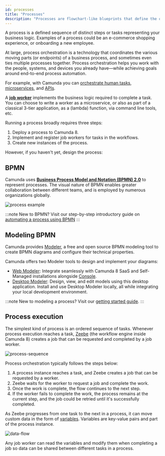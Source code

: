 ```yaml
---
id: processes
title: "Processes"
description: "Processes are flowchart-like blueprints that define the orchestration of tasks."
---
```


A process is a defined sequence of distinct steps or tasks representing your business logic. Examples of a process could be an e-commerce shopping experience, or onboarding a new employee.

At large, process orchestration is a technology that coordinates the various moving parts (or endpoints) of a business process, and sometimes even ties multiple processes together. Process orchestration helps you work with the people, systems, and devices you already have—while achieving goals around end-to-end process automation.

For example, with Camunda you can [orchestrate human tasks](../../guides/getting-started-orchestrate-human-tasks.md), [microservices](/guides/getting-started-orchestrate-microservices.md), and [APIs](/guides/getting-started-orchestrate-apis.md).

A **[job worker](./job-workers.md)** implements the business logic required to complete a task. You can choose to write a worker as a microservice, or also as part of a classical 3-tier application, as a \(lambda\) function, via command line tools, etc.

Running a process broadly requires three steps:

1. Deploy a process to Camunda 8.
2. Implement and register job workers for tasks in the workflows.
3. Create new instances of the process.

However, if you haven't yet, design the process:

## BPMN

Camunda uses **[Business Process Model and Notation (BPMN) 2.0](/components/modeler/bpmn/bpmn.md)** to represent processes. The visual nature of BPMN enables greater collaboration between different teams, and is employed by numerous organizations globally.

![process example](./assets/order-process.png)

:::note
New to BPMN? Visit our step-by-step introductory guide on [automating a process using BPMN](/components/modeler/bpmn/automating-a-process-using-bpmn.md)
:::

## Modeling BPMN

Camunda provides [Modeler](/components/modeler/about-modeler.md), a free and open source BPMN modeling tool to create BPMN diagrams and configure their technical properties.

Camunda offers two Modeler tools to design and implement your diagrams:

- [Web Modeler](/components/modeler/web-modeler/launch-web-modeler.md): Integrate seamlessly with Camunda 8 SaaS and Self-Managed installations alongside [Console](../console/introduction-to-console.md).
- [Desktop Modeler](/components/modeler/desktop-modeler/index.md): Design, view, and edit models using this desktop application. Install and use Desktop Modeler locally, all while integrating your local development environment.

:::note
New to modeling a process? Visit our [getting started guide](/components/modeler/web-modeler/design-your-process.md).
:::

## Process execution

The simplest kind of process is an ordered sequence of tasks. Whenever process execution reaches a task, [Zeebe](/components/zeebe/zeebe-overview.md) (the workflow engine inside Camunda 8) creates a job that can be requested and completed by a job worker.

![process-sequence](assets/order-process.png)

Process orchestration typically follows the steps below:

1. A process instance reaches a task, and Zeebe creates a job that can be requested by a worker.
2. Zeebe waits for the worker to request a job and complete the work.
3. Once the work is complete, the flow continues to the next step.
4. If the worker fails to complete the work, the process remains at the current step, and the job could be retried until it's successfully completed.

As Zeebe progresses from one task to the next in a process, it can move custom data in the form of [variables](/components/concepts/variables.md). Variables are key-value pairs and part of the process instance.

![data-flow](assets/process-data-flow.png)

Any job worker can read the variables and modify them when completing a job so data can be shared between different tasks in a process.
